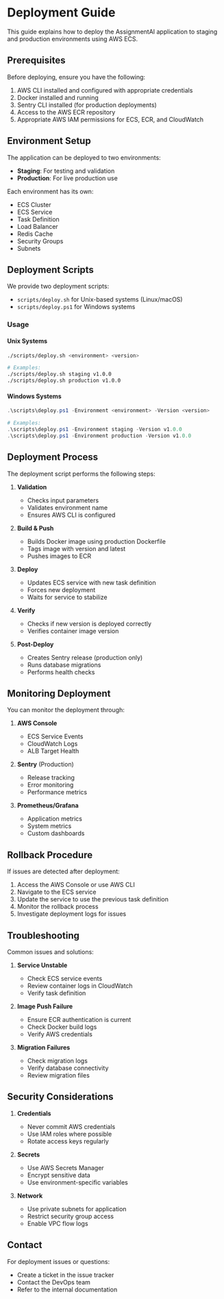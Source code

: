 # Deployment Guide

This guide explains how to deploy the AssignmentAI application to staging and production environments using AWS ECS.

## Prerequisites

Before deploying, ensure you have the following:

1. AWS CLI installed and configured with appropriate credentials
2. Docker installed and running
3. Sentry CLI installed (for production deployments)
4. Access to the AWS ECR repository
5. Appropriate AWS IAM permissions for ECS, ECR, and CloudWatch

## Environment Setup

The application can be deployed to two environments:

- **Staging**: For testing and validation
- **Production**: For live production use

Each environment has its own:

- ECS Cluster
- ECS Service
- Task Definition
- Load Balancer
- Redis Cache
- Security Groups
- Subnets

## Deployment Scripts

We provide two deployment scripts:

- `scripts/deploy.sh` for Unix-based systems (Linux/macOS)
- `scripts/deploy.ps1` for Windows systems

### Usage

#### Unix Systems

```bash
./scripts/deploy.sh <environment> <version>

# Examples:
./scripts/deploy.sh staging v1.0.0
./scripts/deploy.sh production v1.0.0
```

#### Windows Systems

```powershell
.\scripts\deploy.ps1 -Environment <environment> -Version <version>

# Examples:
.\scripts\deploy.ps1 -Environment staging -Version v1.0.0
.\scripts\deploy.ps1 -Environment production -Version v1.0.0
```

## Deployment Process

The deployment script performs the following steps:

1. **Validation**

   - Checks input parameters
   - Validates environment name
   - Ensures AWS CLI is configured

2. **Build & Push**

   - Builds Docker image using production Dockerfile
   - Tags image with version and latest
   - Pushes images to ECR

3. **Deploy**

   - Updates ECS service with new task definition
   - Forces new deployment
   - Waits for service to stabilize

4. **Verify**

   - Checks if new version is deployed correctly
   - Verifies container image version

5. **Post-Deploy**
   - Creates Sentry release (production only)
   - Runs database migrations
   - Performs health checks

## Monitoring Deployment

You can monitor the deployment through:

1. **AWS Console**

   - ECS Service Events
   - CloudWatch Logs
   - ALB Target Health

2. **Sentry** (Production)

   - Release tracking
   - Error monitoring
   - Performance metrics

3. **Prometheus/Grafana**
   - Application metrics
   - System metrics
   - Custom dashboards

## Rollback Procedure

If issues are detected after deployment:

1. Access the AWS Console or use AWS CLI
2. Navigate to the ECS service
3. Update the service to use the previous task definition
4. Monitor the rollback process
5. Investigate deployment logs for issues

## Troubleshooting

Common issues and solutions:

1. **Service Unstable**

   - Check ECS service events
   - Review container logs in CloudWatch
   - Verify task definition

2. **Image Push Failure**

   - Ensure ECR authentication is current
   - Check Docker build logs
   - Verify AWS credentials

3. **Migration Failures**
   - Check migration logs
   - Verify database connectivity
   - Review migration files

## Security Considerations

1. **Credentials**

   - Never commit AWS credentials
   - Use IAM roles where possible
   - Rotate access keys regularly

2. **Secrets**

   - Use AWS Secrets Manager
   - Encrypt sensitive data
   - Use environment-specific variables

3. **Network**
   - Use private subnets for application
   - Restrict security group access
   - Enable VPC flow logs

## Contact

For deployment issues or questions:

- Create a ticket in the issue tracker
- Contact the DevOps team
- Refer to the internal documentation
